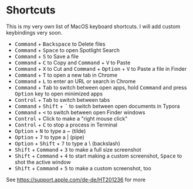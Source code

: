 # Shortcuts

This is my very own list of MacOS keyboard shortcuts. I will add custom keybindings very soon.

- <kbd>Command</kbd> + <kbd>Backspace</kbd> to Delete files
- <kbd>Command</kbd> + <kbd>Space</kbd> to open Spotlight Search
- <kbd>Command</kbd> + <kbd>S</kbd> to Save a file
- <kbd>Command</kbd> + <kbd>C</kbd> to Copy and <kbd>Command</kbd> +  <kbd>V</kbd> to Paste
- <kbd>Command</kbd> + <kbd>X</kbd> to Cut and <kbd>Command</kbd> + <kbd>Option</kbd> +  <kbd>V</kbd> to Paste a file in Finder
- <kbd>Command</kbd> + <kbd>T</kbd> to open a new tab in Chrome
- <kbd>Command</kbd> + <kbd>L</kbd> to enter an URL or search in Chrome
- <kbd>Command</kbd> + <kbd>Tab</kbd> to switch between open apps, hold <kbd>Command</kbd> and press <kbd>Option</kbd> key to open minimized apps
- <kbd>Control</kbd> + <kbd>Tab</kbd> to switch between tabs
- <kbd>Command</kbd> + <kbd>Shift</kbd> + <kbd>´</kbd> to switch between open documents in Typora
- <kbd>Command</kbd> + <kbd><</kbd> to switch between open Finder windows
- <kbd>Control</kbd> + Click to make a "right mouse click"
- <kbd>Control</kbd> + <kbd>C</kbd> to stop a process in Terminal
- <kbd>Option</kbd> + <kbd>N</kbd> to type a ~ (tilde)
- <kbd>Option</kbd> + <kbd>7</kbd> to type a | (pipe)
- <kbd>Option</kbd> + <kbd>Shift</kbd> + <kbd>7</kbd> to type a \ (backslash)
- <kbd>Shift</kbd> + <kbd>Command</kbd> + <kbd>3</kbd> to make a full size screenshot
- <kbd>Shift</kbd> + <kbd>Command</kbd> + <kbd>4</kbd> to start making a custom screenshot, <kbd>Space</kbd> to shot the active window
- <kbd>Shift</kbd> + <kbd>Command</kbd> + <kbd>5</kbd> to make a custom screenshot, too

See https://support.apple.com/de-de/HT201236 for more

